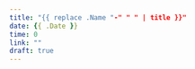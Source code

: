 ```yaml
---
title: "{{ replace .Name "-" " " | title }}"
date: {{ .Date }}
time: 0
link: ""
draft: true
---
```

